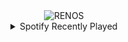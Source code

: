 <div align="center">
<picture>
    <source media="(prefers-color-scheme: dark)" srcset="https://i.ibb.co/Qdh51hn/output-gif.gif">
    <source media="(prefers-color-scheme: light)" srcset="https://i.ibb.co/Qdh51hn/output-gif.gif">
    <img alt="RENOS" src="https://i.ibb.co/Qdh51hn/output-gif.gif">
</picture>
<details>
<summary>Spotify Recently Played</summary>
<img src="https://spotify-recently-played-readme.vercel.app/api?user=31d6d6zerc5ct6kck32na2ozsqf4&unique=1&width=400" alt="Spotify" />
</details>
</div>

<!-- Image deletion URL: https://ibb.co/M6KX3Kp/5b6bc220dec73b8dfc95cd066492747b -->